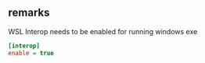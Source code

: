 

## remarks

WSL Interop needs to be enabled for running windows exe

```ini
[interop]
enable = true
```